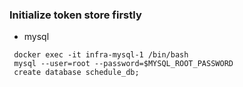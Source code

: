 ### Initialize token store firstly

- mysql
```
 docker exec -it infra-mysql-1 /bin/bash
 mysql --user=root --password=$MYSQL_ROOT_PASSWORD
 create database schedule_db;
```
